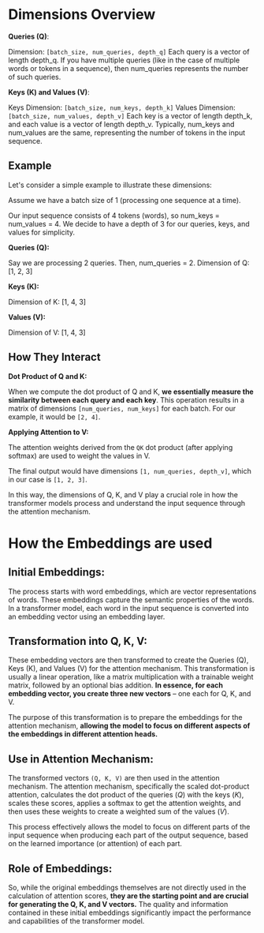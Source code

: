 # Dimensions Overview

**Queries (Q)**:

Dimension: `[batch_size, num_queries, depth_q]`
Each query is a vector of length depth_q. If you have multiple queries (like in the case of multiple words or tokens in a sequence), then num_queries represents the number of such queries.

**Keys (K) and Values (V)**:

Keys Dimension: `[batch_size, num_keys, depth_k]`
Values Dimension: `[batch_size, num_values, depth_v]`
Each key is a vector of length depth_k, and each value is a vector of length depth_v. Typically, num_keys and num_values are the same, representing the number of tokens in the input sequence.

## Example

Let's consider a simple example to illustrate these dimensions:

Assume we have a batch size of 1 (processing one sequence at a time).

Our input sequence consists of 4 tokens (words), so num_keys = num_values = 4.
We decide to have a depth of 3 for our queries, keys, and values for simplicity.

**Queries (Q):**

Say we are processing 2 queries. Then, num_queries = 2.
Dimension of Q: [1, 2, 3]

**Keys (K):**

Dimension of K: [1, 4, 3]

**Values (V):**

Dimension of V: [1, 4, 3]

## How They Interact

**Dot Product of Q and K:**

When we compute the dot product of Q and K, **we essentially measure the similarity between each query and each key**.
This operation results in a matrix of dimensions `[num_queries, num_keys]` for each batch. For our example, it would be `[2, 4]`.

**Applying Attention to V:**

The attention weights derived from the `QK` dot product (after applying softmax) are used to weight the values in V.

The final output would have dimensions `[1, num_queries, depth_v]`, which in our case is `[1, 2, 3]`.

In this way, the dimensions of Q, K, and V play a crucial role in how the transformer models process and understand the input sequence through the attention mechanism.

# How the Embeddings are used

## Initial Embeddings:

The process starts with word embeddings, which are vector representations of words. These embeddings capture the semantic properties of the words.
In a transformer model, each word in the input sequence is converted into an embedding vector using an embedding layer.

## Transformation into Q, K, V:

These embedding vectors are then transformed to create the Queries (Q), Keys (K), and Values (V) for the attention mechanism.
This transformation is usually a linear operation, like a matrix multiplication with a trainable weight matrix, followed by an optional bias addition. **In essence, for each embedding vector, you create three new vectors** – one each for Q, K, and V.

The purpose of this transformation is to prepare the embeddings for the attention mechanism, **allowing the model to focus on different aspects of the embeddings in different attention heads.**

## Use in Attention Mechanism:

The transformed vectors `(Q, K, V)` are then used in the attention mechanism.
The attention mechanism, specifically the scaled dot-product attention, calculates the dot product of the queries $(Q)$ with the keys $(K)$, scales these scores, applies a softmax to get the attention weights, and then uses these weights to create a weighted sum of the values $(V)$.

This process effectively allows the model to focus on different parts of the input sequence when producing each part of the output sequence, based on the learned importance (or attention) of each part.


## Role of Embeddings:

So, while the original embeddings themselves are not directly used in the calculation of attention scores, **they are the starting point and are crucial for generating the Q, K, and V vectors.**
The quality and information contained in these initial embeddings significantly impact the performance and capabilities of the transformer model.

